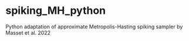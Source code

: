 # spiking_MH_python
Python adaptation of approximate Metropolis-Hasting spiking sampler by Masset et al. 2022
